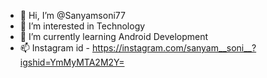 - 👋 Hi, I’m @Sanyamsoni77
- 👀 I’m interested in Technology
- 🌱 I’m currently learning Android Development
- 📫 
Instagram id - https://instagram.com/sanyam__soni__?igshid=YmMyMTA2M2Y=


<!---
Sanyamsoni77/Sanyamsoni77 is a ✨ special ✨ repository because its `README.md` (this file) appears on your GitHub profile.
You can click the Preview link to take a look at your changes.
--->

